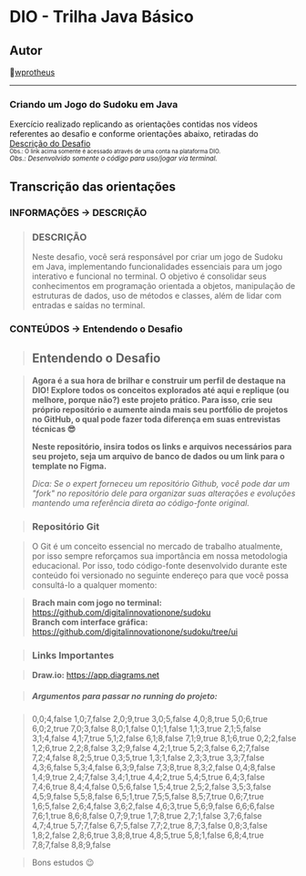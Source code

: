# DIO - Trilha Java Básico

## Autor

🔸[wprotheus](https://github.com/wprotheus)

---

### Criando um Jogo do Sudoku em Java

Exercício realizado replicando as orientações contidas nos vídeos referentes ao desafio e conforme orientações abaixo, retiradas
do [Descrição do Desafio](https://web.dio.me/lab/criando-um-jogo-do-sudoku/learning/2c8253e4-ad02-4b81-a121-be5fdb99de16?back=/track/bradesco-java-cloud-native)  
<small><sup>Obs.: O link acima somente é acessado através de uma conta na plataforma DIO.</sup></small>  
<small>*Obs.: Desenvolvido somente o código para uso/jogar via terminal.*</small>


## Transcrição das orientações

### INFORMAÇÕES -> DESCRIÇÃO

> ### DESCRIÇÃO
> Neste desafio, você será responsável por criar um jogo de Sudoku em Java, implementando funcionalidades essenciais para um jogo interativo e funcional no terminal. O objetivo é consolidar seus conhecimentos em programação orientada a objetos, manipulação de estruturas de dados, uso de métodos e classes, além de lidar com entradas e saídas no terminal.

### CONTEÚDOS -> Entendendo o Desafio

> ## Entendendo o Desafio

> **Agora é a sua hora de brilhar e construir um perfil de destaque na DIO! Explore todos os conceitos explorados até aqui e replique (ou melhore, porque não?) este projeto prático. Para isso, crie seu próprio repositório e aumente ainda mais seu portfólio de projetos no GitHub, o qual pode fazer toda diferença em suas entrevistas técnicas 😎**  
> 
> **Neste repositório, insira todos os links e arquivos necessários para seu projeto, seja um arquivo de banco de dados ou um link para o template no Figma.**  
> 
> *Dica: Se o expert forneceu um repositório Github, você pode dar um "fork" no repositório dele para organizar suas alterações e evoluções mantendo uma referência direta ao código-fonte original.*

> ### Repositório Git

> O Git é um conceito essencial no mercado de trabalho atualmente, por isso sempre reforçamos sua importância em nossa metodologia educacional. Por isso, todo código-fonte desenvolvido durante este conteúdo foi versionado no seguinte endereço para que você possa consultá-lo a qualquer momento:

> **Brach main com jogo no terminal:** https://github.com/digitalinnovationone/sudoku  
> **Branch com interface gráfica:** https://github.com/digitalinnovationone/sudoku/tree/ui


> ### Links Importantes

> **Draw.io:** https://app.diagrams.net

> ##### Argumentos para passar no running do projeto:

> 0,0;4,false 1,0;7,false 2,0;9,true 3,0;5,false 4,0;8,true 5,0;6,true 6,0;2,true 7,0;3,false 8,0;1,false 0,1;1,false 1,1;3,true 2,1;5,false 3,1;4,false 4,1;7,true 5,1;2,false 6,1;8,false 7,1;9,true 8,1;6,true 0,2;2,false 1,2;6,true 2,2;8,false 3,2;9,false 4,2;1,true 5,2;3,false 6,2;7,false 7,2;4,false 8,2;5,true 0,3;5,true 1,3;1,false 2,3;3,true 3,3;7,false 4,3;6,false 5,3;4,false 6,3;9,false 7,3;8,true 8,3;2,false 0,4;8,false 1,4;9,true 2,4;7,false 3,4;1,true 4,4;2,true 5,4;5,true 6,4;3,false 7,4;6,true 8,4;4,false 0,5;6,false 1,5;4,true 2,5;2,false 3,5;3,false 4,5;9,false 5,5;8,false 6,5;1,true 7,5;5,false 8,5;7,true 0,6;7,true 1,6;5,false 2,6;4,false 3,6;2,false 4,6;3,true 5,6;9,false 6,6;6,false 7,6;1,true 8,6;8,false 0,7;9,true 1,7;8,true 2,7;1,false 3,7;6,false 4,7;4,true 5,7;7,false 6,7;5,false 7,7;2,true 8,7;3,false 0,8;3,false 1,8;2,false 2,8;6,true 3,8;8,true 4,8;5,true 5,8;1,false 6,8;4,true 7,8;7,false 8,8;9,false

> Bons estudos 😉
